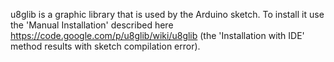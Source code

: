 u8glib is a graphic library that is used by the Arduino sketch. To install it
use the 'Manual Installation' described here https://code.google.com/p/u8glib/wiki/u8glib
(the 'Installation with IDE' method results with sketch compilation error).
